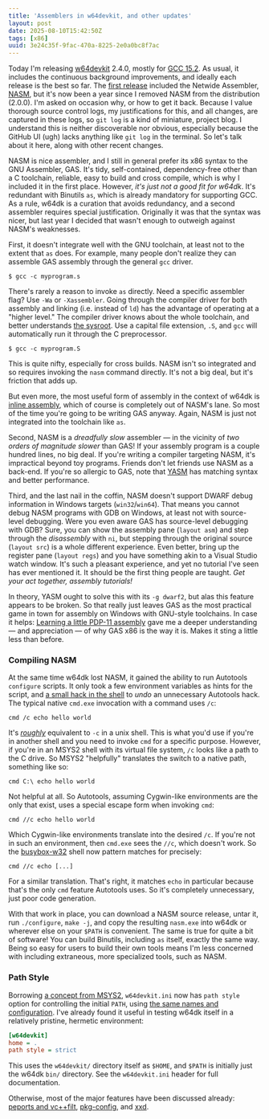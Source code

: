 ```yaml
---
title: 'Assemblers in w64devkit, and other updates'
layout: post
date: 2025-08-10T15:42:50Z
tags: [x86]
uuid: 3e24c35f-9fac-470a-8225-2e0a0bc8f7ac
---
```


Today I'm releasing [w64devkit][] 2.4.0, mostly for [GCC 15.2][gcc]. As
usual, it includes the continuous background improvements, and ideally
each release is the best so far. The [first release][init] included the
Netwide Assembler, [NASM][], but it's now been a year since I removed NASM
from the distribution (2.0.0). I'm asked on occasion why, or how to get it
back. Because I value thorough source control logs, my justifications for
this, and all changes, are captured in these logs, so `git log` is a kind
of miniature, project blog. I understand this is neither discoverable nor
obvious, especially because the GitHub UI (ugh) lacks anything like `git
log` in the terminal. So let's talk about it here, along with other recent
changes.

NASM is nice assembler, and I still in general prefer its x86 syntax to
the GNU Assembler, GAS. It's tidy, self-contained, dependency-free other
than a C toolchain, reliable, easy to build and cross compile, which is
why I included it in the first place. However, *it's just not a good fit
for w64dk*. It's redundant with Binutils `as`, which is already mandatory
for supporting GCC. As a rule, w64dk is a curation that avoids redundancy,
and a second assembler requires special justification. Originally it was
that the syntax was nicer, but last year I decided that wasn't enough to
outweigh against NASM's weaknesses.

First, it doesn't integrate well with the GNU toolchain, at least not to
the extent that `as` does. For example, many people don't realize they can
assemble GAS assembly through the general `gcc` driver.

    $ gcc -c myprogram.s

There's rarely a reason to invoke `as` directly. Need a specific assembler
flag? Use `-Wa` or `-Xassembler`. Going through the compiler driver for
both assembly and linking (i.e. instead of `ld`) has the advantage of
operating at a "higher level." The compiler driver knows about the whole
toolchain, and better understands [the sysroot][sysroot]. Use a capital
file extension, `.S`, and `gcc` will automatically run it through the C
preprocessor.

    $ gcc -c myprogram.S

This is quite nifty, especially for cross builds. NASM isn't so integrated
and so requires invoking the `nasm` command directly. It's not a big deal,
but it's friction that adds up.

But even more, the most useful form of assembly in the context of w64dk is
[inline assembly][asm], which of course is completely out of NASM's lane.
So most of the time you're going to be writing GAS anyway. Again, NASM is
just not integrated into the toolchain like `as`.

Second, NASM is a *dreadfully slow* assembler — in the vicinity of *two
orders of magnitude slower* than GAS! If your assembly program is a couple
hundred lines, no big deal. If you're writing a compiler targeting NASM,
it's impractical beyond toy programs. Friends don't let friends use NASM
as a back-end. If you're so allergic to GAS, note that [YASM][yasm] has
matching syntax and better performance.

Third, and the last nail in the coffin, NASM doesn't support DWARF debug
information in Windows targets (`win32`/`win64`). That means you cannot
debug NASM programs with GDB on Windows, at least not with source-level
debugging. Were you even aware GAS has source-level debugging with GDB?
Sure, you can show the assembly pane (`layout asm`) and step through the
*disassembly* with `ni`, but stepping through the original source (`layout
src`) is a whole different experience. Even better, bring up the register
pane (`layout regs`) and you have something akin to a Visual Studio watch
window. It's such a pleasant experience, and yet no tutorial I've seen has
ever mentioned it. It should be the first thing people are taught. *Get
your act together, assembly tutorials!*

In theory, YASM ought to solve this with its `-g dwarf2`, but alas this
feature appears to be broken. So that really just leaves GAS as the most
practical game in town for assembly on Windows with GNU-style toolchains.
In case it helps: [Learning a little PDP-11 assembly][pdp11] gave me a
deeper understanding — and appreciation — of why GAS x86 is the way it is.
Makes it sting a little less than before.

### Compiling NASM

At the same time w64dk lost NASM, it gained the ability to run Autotools
`configure` scripts. It only took a few environment variables as hints for
the script, and [a small hack in the shell][conf] to *undo* an unnecessary
Autotools hack. The typical native `cmd.exe` invocation with a command
uses `/c`:

    cmd /c echo hello world

It's [*roughly*][cmd] equivalent to `-c` in a unix shell. This is what
you'd use if you're in another shell and you need to invoke `cmd` for a
specific purpose. However, if you're in an MSYS2 shell with its virtual
file system, `/c` looks like a path to the C drive. So MSYS2 "helpfully"
translates the switch to a native path, something like so:

    cmd C:\ echo hello world

Not helpful at all. So Autotools, assuming Cygwin-like environments are
the only that exist, uses a special escape form when invoking `cmd`:

    cmd //c echo hello world

Which Cygwin-like environments translate into the desired `/c`. If you're
not in such an environment, then `cmd.exe` sees the `//c`, which doesn't
work. So the [busybox-w32][] shell now pattern matches for precisely:

    cmd //c echo [...]

For a similar translation. That's right, it matches `echo` in particular
because that's the only `cmd` feature Autotools uses. So it's completely
unnecessary, just poor code generation.

With that work in place, you can download a NASM source release, untar it,
run `./configure`, `make -j`, and copy the resulting `nasm.exe` into w64dk
or wherever else on your `$PATH` is convenient. The same is true for quite
a bit of software! You can build Binutils, including `as` itself, exactly
the same way. Being so easy for users to build their own tools means I'm
less concerned with including extraneous, more specialized tools, such as
NASM.

### Path Style

Borrowing [a concept from MSYS2][path], `w64devkit.ini` now has `path
style` option for controlling the initial `PATH`, using [the same names
and configuration][src]. I've already found it useful in testing w64dk
itself in a relatively pristine, hermetic environment:

```ini
[w64devkit]
home = .
path style = strict
```

This uses the `w64devkit/` directory itself as `$HOME`, and `$PATH` is
initially just the w64dk `bin/` directory. See the `w64devkit.ini` header
for full documentation.

Otherwise, most of the major features have been discussed already:
[peports and vc++filt][tools], [pkg-config][], and [xxd][].


[NASM]: https://www.nasm.us/
[asm]: /blog/2024/12/20/
[busybox-w32]: https://frippery.org/busybox/
[cmd]: /blog/2022/02/18/
[conf]: https://github.com/skeeto/w64devkit/commit/7785eb9c
[gcc]: https://gcc.gnu.org/pipermail/gcc/2025-August/246491.html
[init]: /blog/2020/05/15/
[path]: https://www.msys2.org/wiki/MSYS2-introduction/#path
[pdp11]: https://archive.org/details/h42_Assembly_Language_Programming_for_PDP-11_and_LSL-11_Computers_ISBN_0-697-08164-8/page/n1/mode/2up
[pkg-config]: /blog/2023/01/18/
[src]: https://github.com/msys2/MSYS2-packages/blob/ae252e94/filesystem/profile#L28-L45
[sysroot]: https://peter0x44.github.io/posts/cross-compilers/
[tools]: /blog/2024/06/30/
[w64devkit]: https://github.com/skeeto/w64devkit/
[xxd]: /blog/2025/02/17/
[yasm]: https://github.com/yasm/yasm
